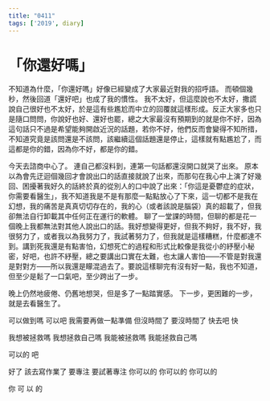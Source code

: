 ```yaml
---
title: "0411"
tags: ['2019', diary]
---
```

# 「你還好嗎」

不知道為什麼，「你還好嗎」好像已經變成了大家最近對我的招呼語。
而頓個幾秒，然後回道「還好吧」也成了我的慣性。
我不太好，但這麼說也不太好，撒謊說自己很好也不太好，於是這有些尷尬而中立的回覆就這樣形成。反正大家多也只是隨口問問，你說好也好、還好也罷，總之大家最沒有預期到的就是你不好，因為這句話只不過是希望能夠開啟近況的話題，若你不好，他們反而會變得不知所措，不知道究竟是該問還是不該問，該繼續這個話題還是停止，這樣就有點尷尬了，而這都是你的錯，因為你不好，都是你的錯。

今天去諮商中心了。
連自己都沒料到，連第一句話都還沒開口就哭了出來。
原本以為會先迂迴個幾回才會說出口的話直接就說了出來，而那句在我心中上演了好幾回、困擾著我好久的話終於真的從別人的口中說了出來：「你這是憂鬱症的症狀，你需要看醫生」，我不知道我是不是有那麼一點點放心了下來，這一切都不是我在幻想，我的痛苦是真真切切存在的，我的心（或者該說是腦袋）真的超載了，但我卻無法自行卸載其中任何正在運行的軟體。
聊了一堂課的時間，但聊的都是花一個晚上我都無法對其他人說出口的話。我好想變得更好，但我不夠好，我不好，我很努力了，或者我以為我努力了，我試著努力了，但我就是這樣糟糕，什麼都達不到。講到死我還是有點害怕，幻想死亡的過程和形式比較像是我從小的紓壓小秘密，好吧，也許不紓壓，總之要講出口實在太難，也太讓人害怕——不管是對我還是對對方——所以我還是矇混過去了。要說這樣聊完有沒有好一點，我也不知道，但至少是鬆了一口氣吧，至少跨出了一步。

晚上仍然地疲倦、仍舊地想哭，但是多了一點踏實感。
下一步，更困難的一步，就是去看醫生了。

可以做到嗎
可以吧
我需要再做一點準備
但沒時間了
要沒時間了
快去吧
快

我想被拯救嗎
我想拯救自己嗎
我能被拯救嗎
我能拯救自己嗎

可以的 吧

好了
該去寫作業了
要專注
要試著專注
你可以的
你可以的
你可以的

你
可
以
的